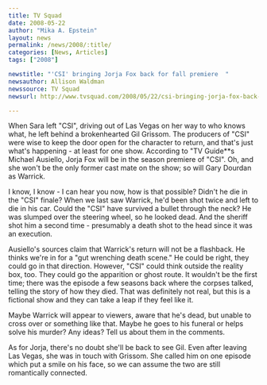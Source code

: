 ```yaml
---
title: TV Squad
date: 2008-05-22
author: "Mika A. Epstein"
layout: news
permalink: /news/2008/:title/
categories: [News, Articles]
tags: ["2008"]

newstitle: "'CSI' bringing Jorja Fox back for fall premiere  "
newsauthor: Allison Waldman
newssource: TV Squad
newsurl: http://www.tvsquad.com/2008/05/22/csi-bringing-jorja-fox-back-for-fall-premiere/

---
```


When Sara left "CSI", driving out of Las Vegas on her way to who knows what, he left behind a brokenhearted Gil Grissom. The producers of "CSI" were wise to keep the door open for the character to return, and that's just what's happening - at least for one show. According to "TV Guide**s Michael Ausiello, Jorja Fox will be in the season premiere of "CSI". Oh, and she won't be the only former cast mate on the show; so will Gary Dourdan as Warrick.

I know, I know - I can hear you now, how is that possible? Didn't he die in the "CSI" finale? When we last saw Warrick, he'd been shot twice and left to die in his car. Could the "CSI" have survived a bullet through the neck? He was slumped over the steering wheel, so he looked dead. And the sheriff shot him a second time - presumably a death shot to the head since it was an execution.

Ausiello's sources claim that Warrick's return will not be a flashback. He thinks we're in for a "gut wrenching death scene." He could be right, they could go in that direction. However, "CSI" could think outside the reality box, too. They could go the apparition or ghost route. It wouldn't be the first time; there was the episode a few seasons back where the corpses talked, telling the story of how they died. That was definitely not real, but this is a fictional show and they can take a leap if they feel like it.

Maybe Warrick will appear to viewers, aware that he's dead, but unable to cross over or something like that. Maybe he goes to his funeral or helps solve his murder? Any ideas? Tell us about them in the comments.

As for Jorja, there's no doubt she'll be back to see Gil. Even after leaving Las Vegas, she was in touch with Grissom. She called him on one episode which put a smile on his face, so we can assume the two are still romantically connected.
